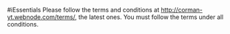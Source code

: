#iEssentials
Please follow the terms and conditions at http://corman-yt.webnode.com/terms/, the latest ones. You must follow the terms under all conditions.
